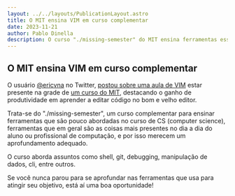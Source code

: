 ```yaml
---
layout: ../../layouts/PublicationLayout.astro
title: O MIT ensina VIM em curso complementar
date: 2023-11-21
author: Pablo Dinella
description: O curso "./missing-semester" do MIT ensina ferramentas essenciais para qualquer programador
--- 
```


## O MIT ensina VIM em curso complementar

O usuário [@ericvna](https://twitter.com/ericvna/) no Twitter, [postou sobre uma aula de VIM](https://twitter.com/ericvna/status/1726223805453090852) estar presente na grade de [um curso do MIT](https://missing.csail.mit.edu/), destacando o ganho de produtividade em aprender a editar código no bom e velho editor.

Trata-se do "./missing-semester", um curso complementar para ensinar ferramentas que são pouco abordadas no curso de CS (computer science), ferramentas que em geral são as coisas mais presentes no dia a dia do aluno ou profissional de computação, e por isso merecem um aprofundamento adequado.

O curso aborda assuntos como shell, git, debugging, manipulação de dados, cli, entre outros.

Se você nunca parou para se aprofundar nas ferramentas que usa para atingir seu objetivo, está aí uma boa oportunidade!